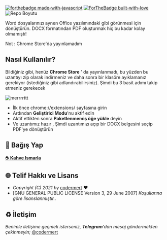 [![forthebadge made-with-javascript](http://ForTheBadge.com/images/badges/made-with-javascript.svg)](https://www.javascript.com/)
[![ForTheBadge built-with-love](http://ForTheBadge.com/images/badges/built-with-love.svg)](https://GitHub.com/codermert)
![Repo Boyutu](https://img.shields.io/github/repo-size/codermert/pdf-extension)

Word dosyalarınızı aynen Office yazılımındaki gibi görünmesi için dönüştürün. DOCX formatından PDF oluşturmak hiç bu kadar kolay olmamıştı!

Not : Chrome Store'da yayınlamadım

## Nasıl Kullanılır?
Bildiğiniz gibi, henüz **Chrome Store** ' da yayınlanmadı, bu yüzden bu uzantıyı zip olarak indirmeniz ve daha sonra bir klasöre ayıklamanız gerekiyor (istediğiniz gibi adlandırabilirsiniz). Şimdi bu 3 basit adımı takip etmeniz gerekecek


![merrrrttt](https://user-images.githubusercontent.com/53333294/114920324-fe2ed400-9e31-11eb-9f46-c1d34768d451.png)

- İlk önce   chrome://extensions/   sayfasına girin 
- Ardından **Geliştirici Modu**'nu aktif edin
- Aktif ettikten sonra **Paketlenmemiş öğe yükle** deyin
- Ve uzantımız hazır , Şimdi uzantımızı açıp bir DOCX belgesini seçip PDF'ye dönüştürün


## 💸 Bağış Yap

**[☕️ Kahve Ismarla](https://t.me/codermert)**

## 🌐 Telif Hakkı ve Lisans

* *Copyright (C) 2021 by* [codermert](https://github.com/codermert) ❤️️
* [GNU GENERAL PUBLIC LICENSE Version 3, 29 June 2007] *Koşullarına göre lisanslanmıştır..*

## ♻️ İletişim

*Benimle iletişime geçmek isterseniz, **Telegram**'dan mesaj göndermekten çekinmeyin;* [@codermert](https://t.me/codermert)


